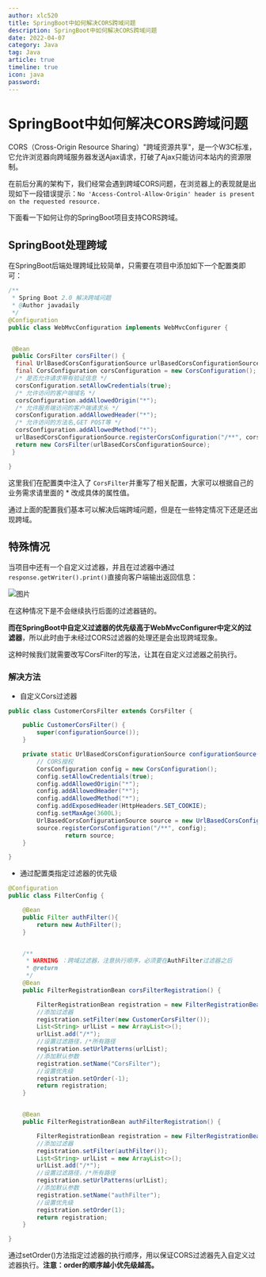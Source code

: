 ```yaml
---
author: xlc520
title: SpringBoot中如何解决CORS跨域问题
description: SpringBoot中如何解决CORS跨域问题
date: 2022-04-07
category: Java
tag: Java
article: true
timeline: true
icon: java
password: 
---
```




# SpringBoot中如何解决CORS跨域问题

CORS（Cross-Origin Resource Sharing）"跨域资源共享"，是一个W3C标准，它允许浏览器向跨域服务器发送Ajax请求，打破了Ajax只能访问本站内的资源限制。

在前后分离的架构下，我们经常会遇到跨域CORS问题，在浏览器上的表现就是出现如下一段错误提示：`No 'Access-Control-Allow-Origin' header is present on the requested resource.`

下面看一下如何让你的SpringBoot项目支持CORS跨域。

## SpringBoot处理跨域

在SpringBoot后端处理跨域比较简单，只需要在项目中添加如下一个配置类即可：

```java
/**
 * Spring Boot 2.0 解决跨域问题
 * @Author javadaily
 */
@Configuration
public class WebMvcConfiguration implements WebMvcConfigurer {


 @Bean
 public CorsFilter corsFilter() {
  final UrlBasedCorsConfigurationSource urlBasedCorsConfigurationSource = new UrlBasedCorsConfigurationSource();
  final CorsConfiguration corsConfiguration = new CorsConfiguration();
  /* 是否允许请求带有验证信息 */
  corsConfiguration.setAllowCredentials(true);
  /* 允许访问的客户端域名 */
  corsConfiguration.addAllowedOrigin("*");
  /* 允许服务端访问的客户端请求头 */
  corsConfiguration.addAllowedHeader("*");
  /* 允许访问的方法名,GET POST等 */
  corsConfiguration.addAllowedMethod("*");
  urlBasedCorsConfigurationSource.registerCorsConfiguration("/**", corsConfiguration);
  return new CorsFilter(urlBasedCorsConfigurationSource);
 }

}
```

这里我们在配置类中注入了 `CorsFilter`并重写了相关配置，大家可以根据自己的业务需求请里面的 * 改成具体的属性值。

通过上面的配置我们基本可以解决后端跨域问题，但是在一些特定情况下还是还出现跨域。

## 特殊情况

当项目中还有一个自定义过滤器，并且在过滤器中通过 `response.getWriter().print()`直接向客户端输出返回信息：

![图片](https://mmbiz.qpic.cn/mmbiz_png/PxMzT0Oibf4gmJSRJWiaelpqwkHDCNfzDh0mdnXvU2EXbqAibZtQFQCbE7GialfnN79o7o15eMgrwXXtkoKLg974NQ/640?wx_fmt=png&wxfrom=5&wx_lazy=1&wx_co=1)

在这种情况下是不会继续执行后面的过滤器链的。

**而在SpringBoot中自定义过滤器的优先级高于WebMvcConfigurer中定义的过滤器**，所以此时由于未经过CORS过滤器的处理还是会出现跨域现象。

这种时候我们就需要改写CorsFilter的写法，让其在自定义过滤器之前执行。

### 解决方法

- 自定义Cors过滤器

```java
public class CustomerCorsFilter extends CorsFilter {

    public CustomerCorsFilter() {
        super(configurationSource());
    }

    private static UrlBasedCorsConfigurationSource configurationSource() {
        // CORS授权
        CorsConfiguration config = new CorsConfiguration();
        config.setAllowCredentials(true);
        config.addAllowedOrigin("*");
        config.addAllowedHeader("*");
        config.addAllowedMethod("*");
        config.addExposedHeader(HttpHeaders.SET_COOKIE);
        config.setMaxAge(3600L);
        UrlBasedCorsConfigurationSource source = new UrlBasedCorsConfigurationSource();
        source.registerCorsConfiguration("/**", config);
                return source;
    }

}
```

- 通过配置类指定过滤器的优先级

```java
@Configuration
public class FilterConfig {

    @Bean
    public Filter authFilter(){
        return new AuthFilter();
    }


    /**
     * WARNING ：跨域过滤器，注意执行顺序，必须要在AuthFilter过滤器之后
     * @return
     */
    @Bean
    public FilterRegistrationBean corsFilterRegistration() {

        FilterRegistrationBean registration = new FilterRegistrationBean();
        //添加过滤器
        registration.setFilter(new CustomerCorsFilter());
        List<String> urlList = new ArrayList<>();
        urlList.add("/*");
        //设置过滤路径，/*所有路径
        registration.setUrlPatterns(urlList);
        //添加默认参数
        registration.setName("CorsFilter");
        //设置优先级
        registration.setOrder(-1);
        return registration;
    }


    @Bean
    public FilterRegistrationBean authFilterRegistration() {

        FilterRegistrationBean registration = new FilterRegistrationBean();
        //添加过滤器
        registration.setFilter(authFilter());
        List<String> urlList = new ArrayList<>();
        urlList.add("/*");
        //设置过滤路径，/*所有路径
        registration.setUrlPatterns(urlList);
        //添加默认参数
        registration.setName("authFilter");
        //设置优先级
        registration.setOrder(1);
        return registration;
    }

}
```

通过setOrder()方法指定过滤器的执行顺序，用以保证CORS过滤器先入自定义过滤器执行。**注意：order的顺序越小优先级越高。**